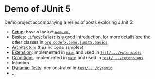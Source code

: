 # Demo of JUnit 5

Demo project accompanying a series of posts exploring JUnit 5:

* [Setup](http://blog.codefx.org/libraries/junit-5-setup/):
have a look at [`pom.xml`](pom.xml)
* [Basics](http://blog.codefx.org/libraries/junit-5-basics/):
[`LifecycleTest`](src/test/java/org/codefx/demo/junit5/basics/LifecycleTest.java)
is a good introduction, for more details see the other classes in
[`org.codefx.demo.junit5.basics`](src/test/java/org/codefx/demo/junit5/basics)
* [Architecture](http://blog.codefx.org/design/architecture/junit-5-architecture/) (has no code samples)
* [Extension](http://blog.codefx.org/design/architecture/junit-5-extension-model/): implemented in [`main`](src/main/java/org/codefx/demo/junit5) and used in [`test/.../extensions`](src/test/java/org/codefx/demo/junit5/extensions)
* [Conditions](http://blog.codefx.org/libraries/junit-5-conditions/): implemented in [`main`](src/main/java/org/codefx/demo/junit5) and used in [`test/.../extensions`](src/test/java/org/codefx/demo/junit5/extensions)
* Injection
* [Dynamic Tests](http://blog.codefx.org/libraries/junit-5-dynamic-tests/): demonstrated in [`test/.../dynamic`](src/test/java/org/codefx/demo/junit5/dynamic)
* ...
